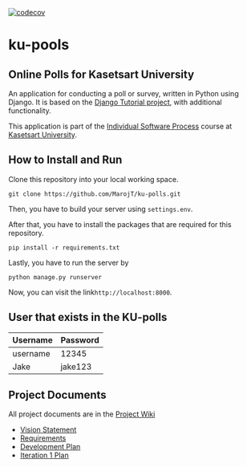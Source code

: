 [![codecov](https://codecov.io/gh/MarojT/ku-polls/branch/main/graph/badge.svg?token=W677WD0KXE)](https://codecov.io/gh/MarojT/ku-polls)
# ku-pools

## Online Polls for Kasetsart University
An application for conducting a poll or survey, written in Python using Django. It is based on the [Django Tutorial project](https://docs.djangoproject.com/en/4.1/intro/tutorial01/), with additional functionality. <br>

This application is part of the [Individual Software Process](https://cpske.github.io/ISP) course at [Kasetsart University](https://ku.ac.th/).

## How to Install and Run
Clone this repository into your local working space.

```
git clone https://github.com/MarojT/ku-polls.git
```

Then, you have to build your server using `settings.env`.

After that, you have to install the packages that are  required for this repository.

```
pip install -r requirements.txt
```

Lastly, you have to run the server by

```
python manage.py runserver
```

Now, you can visit the link`http://localhost:8000`.

## User that exists in the KU-polls
| Username | Password |
|----------|----------|
| username | 12345    |
| Jake     | jake123  |



## Project Documents
All project documents are in the [Project Wiki](https://github.com/MarojT/ku-polls/wiki)
* [Vision Statement](https://github.com/MarojT/ku-polls/wiki/Vision-Statement)
* [Requirements](https://github.com/MarojT/ku-polls/wiki/Requirements)
* [Development Plan](https://github.com/MarojT/ku-polls/wiki/Development-Plan)
* [Iteration 1 Plan](https://github.com/MarojT/ku-polls/wiki/Iteration-1-Plan)

